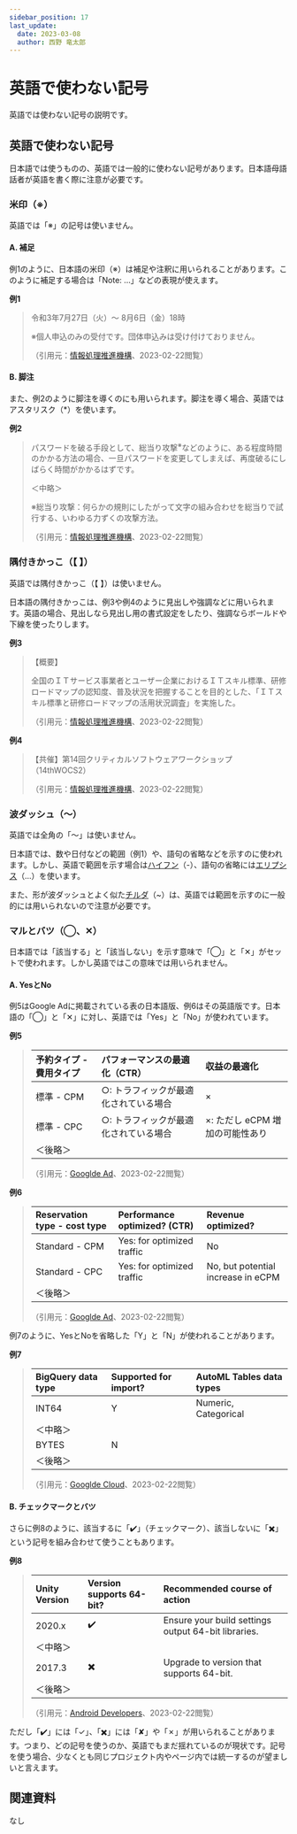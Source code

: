 ```yaml
---
sidebar_position: 17
last_update:
  date: 2023-03-08
  author: 西野 竜太郎
---
```


# 英語で使わない記号

英語では使わない記号の説明です。

## 英語で使わない記号

日本語では使うものの、英語では一般的に使わない記号があります。日本語母語話者が英語を書く際に注意が必要です。

### 米印（※）

英語では「※」の記号は使いません。

#### A. 補足

例1のように、日本語の米印（※）は補足や注釈に用いられることがあります。このように補足する場合は「Note: …」などの表現が使えます。

**例1**

> 令和3年7月27日（火）～ 8月6日（金）18時
>
> ※個人申込のみの受付です。団体申込みは受け付けておりません。
>
> （引用元：[情報処理推進機構](https://www.jitec.ipa.go.jp/1_00topic/topic_20210625_2.html)、2023-02-22閲覧）

#### B. 脚注

また、例2のように脚注を導くのにも用いられます。脚注を導く場合、英語ではアスタリスク（*）を使います。

**例2**

> パスワードを破る手段として、総当り攻撃<sup>※</sup>などのように、ある程度時間のかかる方法の場合、一旦パスワードを変更してしまえば、再度破るにしばらく時間がかかるはずです。
>
> ＜中略＞
>
> ※総当り攻撃：何らかの規則にしたがって文字の組み合わせを総当りで試行する、いわゆる力ずくの攻撃方法。
>
> （引用元：[情報処理推進機構](https://www.ipa.go.jp/security/txt/2011/06outline.html)、2023-02-22閲覧）

### 隅付きかっこ（【 】）

英語では隅付きかっこ（【 】）は使いません。

日本語の隅付きかっこは、例3や例4のように見出しや強調などに用いられます。英語の場合、見出しなら見出し用の書式設定をしたり、強調ならボールドや下線を使ったりします。

**例3**

> 【概要】
> 
> 全国のＩＴサービス事業者とユーザー企業におけるＩＴスキル標準、研修ロードマップの認知度、普及状況を把握することを目的とした、「ＩＴスキル標準と研修ロードマップの活用状況調査」を実施した。
>
> （引用元：[情報処理推進機構](https://www.ipa.go.jp/about/jigyoseika/04fy-pro/chosa03.html)、2023-02-22閲覧）

**例4**

> 【共催】第14回クリティカルソフトウェアワークショップ （14thWOCS2）
>
> （引用元：[情報処理推進機構](https://www.ipa.go.jp/sec/events/20161212.html)、2023-02-22閲覧）

### 波ダッシュ（〜）

英語では全角の「〜」は使いません。

日本語では、数や日付などの範囲（例1）や、語句の省略などを示すのに使われます。しかし、英語で範囲を示す場合は[ハイフン](hyphens.md)（-）、語句の省略には[エリプシス](ellipses.md)（...）を使います。

また、形が波ダッシュとよく似た[チルダ](tildes.md)（~）は、英語では範囲を示すのに一般的には用いられないので注意が必要です。

### マルとバツ（◯、✕）

日本語では「該当する」と「該当しない」を示す意味で「◯」と「✕」がセットで使われます。しかし英語ではこの意味では用いられません。

#### A. YesとNo

例5はGoogle Adに掲載されている表の日本語版、例6はその英語版です。日本語の「◯」と「✕」に対し、英語では「Yes」と「No」が使われています。

**例5**

> |予約タイプ - 費用タイプ|パフォーマンスの最適化（CTR）|収益の最適化|
> |:-|:-|:-|
> |標準 - CPM|○: トラフィックが最適化されている場合|×|
> |標準 - CPC|○: トラフィックが最適化されている場合|×: ただし eCPM 増加の可能性あり|
> |＜後略＞|||
> 
> （引用元：[Googlde Ad](https://support.google.com/admanager/answer/184102?hl=ja)、2023-02-22閲覧）

**例6**

> |Reservation type - cost type|Performance optimized? (CTR)|Revenue optimized?|
> |:-|:-|:-|
> |Standard - CPM|Yes: for optimized traffic|No|
> |Standard - CPC|Yes: for optimized traffic|No, but potential increase in eCPM|
> |＜後略＞|||
> 
> （引用元：[Googlde Ad](https://support.google.com/admanager/answer/184102?hl=en)、2023-02-22閲覧）

例7のように、YesとNoを省略した「Y」と「N」が使われることがあります。

**例7**

> |BigQuery data type|Supported for import?|AutoML Tables data types|
> |:-|:-|:-|
> |INT64|Y|Numeric, Categorical|
> |＜中略＞|||
> |BYTES|N||
> |＜後略＞|||
> 
> （引用元：[Googlde Cloud](https://cloud.google.com/automl-tables/docs/data-types?hl=en)、2023-02-22閲覧）

#### B. チェックマークとバツ

さらに例8のように、該当するに「✔️」（チェックマーク）、該当しないに「✖️」という記号を組み合わせて使うこともあります。

**例8**

> |Unity Version|Version supports 64-bit?|Recommended course of action|
> |:-|:-|:-|
> |2020.x|✔️|Ensure your build settings output 64-bit libraries.|
> |＜中略＞|||
> |2017.3|✖️|Upgrade to version that supports 64-bit.|
> |＜後略＞|||
> 
> （引用元：[Android Developers](https://developer.android.com/games/optimize/64-bit)、2023-02-22閲覧）

ただし「✔️」には「✓」、「✖️」には「✘」や「✗」が用いられることがあります。つまり、どの記号を使うのか、英語でもまだ揺れているのが現状です。記号を使う場合、少なくとも同じプロジェクト内やページ内では統一するのが望ましいと言えます。

## 関連資料

なし
